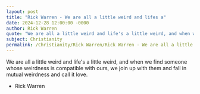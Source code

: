 ```yaml
---
layout: post
title: "Rick Warren - We are all a little weird and lifes a"
date: 2024-12-28 12:00:00 -0000
author: Rick Warren
quote: "We are all a little weird and life's a little weird, and when we find someone whose weirdness is compatible with ours, we join up with them and fall in mutual weirdness and call it love."
subject: Christianity
permalink: /Christianity/Rick Warren/Rick Warren - We are all a little weird and lifes a
---
```


We are all a little weird and life's a little weird, and when we find someone whose weirdness is compatible with ours, we join up with them and fall in mutual weirdness and call it love.

- Rick Warren

